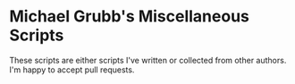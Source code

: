 Michael Grubb's Miscellaneous Scripts
=====================================

These scripts are either scripts I've written or collected from other authors.
I'm happy to accept pull requests.

